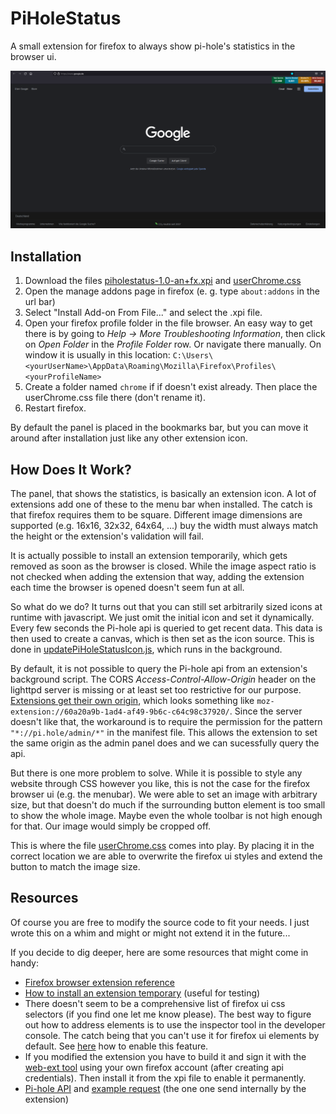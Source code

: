 # PiHoleStatus
A small extension for firefox to always show pi-hole's statistics in the browser ui.

![An example firefox ui showing the look of the addon.](example-ui.png "Example UI")

## Installation

1. Download the files [piholestatus-1.0-an+fx.xpi](./piholestatus-1.0-an+fx.xpi) and [userChrome.css](./userChrome.css)
1. Open the manage addons page in firefox (e. g. type `about:addons` in the url bar)
2. Select "Install Add-on From File..." and select the .xpi file.
3. Open your firefox profile folder in the file browser. An easy way to get there is by going to *Help &rarr; More Troubleshooting Information*, then click on *Open Folder* in the *Profile Folder* row. Or navigate there manually. On window it is usually in this location: 
`C:\Users\<yourUserName>\AppData\Roaming\Mozilla\Firefox\Profiles\<yourProfileName>`
5. Create a folder named `chrome` if if doesn't exist already. Then place the userChrome.css file there (don't rename it). 
6. Restart firefox.

By default the panel is placed in the bookmarks bar, but you can move it around after installation just like any other extension icon.

## How Does It Work?

The panel, that shows the statistics, is basically an extension icon. A lot of extensions add one of these to the menu bar when installed. The catch is that firefox requires them to be square. Different image dimensions are supported (e.g. 16x16, 32x32, 64x64, ...) buy the width must always match the height or the extension's validation will fail.

It is actually possible to install an extension temporarily, which gets removed as soon as the browser is closed. While the image aspect ratio is not checked when adding the extension that way, adding the extension each time the browser is opened doesn't seem fun at all.

So what do we do? It turns out that you can still set arbitrarily sized icons at runtime with javascript. We just omit the initial icon and set it dynamically. Every few seconds the Pi-hole api is queried to get recent data. This data is then used to create a canvas, which is then set as the icon source. This is done in [updatePiHoleStatusIcon.js](./updatePiHoleStatusIcon.js), which runs in the background.

By default, it is not possible to query the Pi-hole api from an extension's background script. The CORS *Access-Control-Allow-Origin* header on the lighttpd server is missing or at least set too restrictive for our purpose. [Extensions get their own origin](https://developer.mozilla.org/en-US/docs/Mozilla/Add-ons/WebExtensions/manifest.json/permissions#host_permissions), which looks something like `moz-extension://60a20a9b-1ad4-af49-9b6c-c64c98c37920/`. Since the server doesn't like that, the workaround is to require the permission for the pattern `"*://pi.hole/admin/*"` in the manifest file. This allows the extension to set the same origin as the admin panel does and we can sucessfully query the api.

But there is one more problem to solve. While it is possible to style any website through CSS however you like, this is not the case for the firefox browser ui (e.g. the menubar). We were able to set an image with arbitrary size, but that doesn't do much if the surrounding button element is too small to show the whole image. Maybe even the whole toolbar is not high enough for that. Our image would simply be cropped off.

This is where the file [userChrome.css](./userChrome.css) comes into play. By placing it in the correct location we are able to overwrite the firefox ui styles and extend the button to match the image size.

## Resources

Of course you are free to modify the source code to fit your needs. I just wrote this on a whim and might or might not extend it in the future...

If you decide to dig deeper, here are some resources that might come in handy:

- [Firefox browser extension reference](https://developer.mozilla.org/en-US/docs/Mozilla/Add-ons/WebExtensions)
- [How to install an extension temporary](https://extensionworkshop.com/documentation/develop/temporary-installation-in-firefox/) (useful for testing)
- There doesn't seem to be a comprehensive list of firefox ui css selectors (if you find one let me know please). The best way to figure out how to address elements is to use the inspector tool in the developer console. The catch being that you can't use it for firefox ui elements by default. See [here](https://developer.mozilla.org/en-US/docs/Tools/Browser_Toolbox) how to enable this feature.
- If you modified the extension you have to build it and sign it with the [web-ext tool](https://extensionworkshop.com/documentation/develop/web-ext-command-reference/) using your own firefox account (after creating api credentials). Then install it from the xpi file to enable it permanently. 
- [Pi-hole API](https://discourse.pi-hole.net/t/pi-hole-api/1863) and [example request](http://pi.hole/admin/api.php?summaryRaw) (the one one send internally by the extension)
